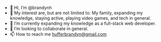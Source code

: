 - 👋 Hi, I’m @brandynh
- 👀 My interest are, but are not limited to: My family, expanding my knowledge, staying active, playing video games, and tech in general.  
- 🌱 I’m currently expanding my knowledge as a full-stack web developer.
- 💞️ I’m looking to collaborate in general.
- 📫 How to reach me hufferbrandyn@gmail.com
<!---
brandynh/brandynh is a ✨ special ✨ repository because its `README.md` (this file) appears on your GitHub profile.
You can click the Preview link to take a look at your changes.
--->
